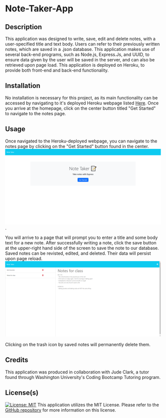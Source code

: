 # Note-Taker-App

## Description
This application was designed to write, save, edit and delete notes, with a user-specified title and text body. Users can refer to their previously written notes, which are saved in a .json database. This application makes use of several back-end programs, such as Node.js, Express.Js, and UUID, to ensure data given by the user will be saved in the server, and can also be retrieved upon page load. This application is deployed on Heroku, to provide both front-end and back-end functionality.

## Installation
No installation is necessary for this project, as its main functionality can be accessed by navigating to it's deployed Heroku webpage listed [Here](https://infinite-coast-35685-4c182fb8e923.herokuapp.com/). Once you arrive at the homepage, click on the center button titled "Get Started" to navigate to the notes page.

## Usage
Once navigated to the Heroku-deployed webpage, you can navigate to the notes page by clicking on the "Get Started" button found in the center.
![An image of a note-taking website with a button in the center. On the button is text reading "get started"](/assets/Note-Taker-Landing-Page.png).

You will arrive to a page that will prompt you to enter a title and some body text for a new note. After successfully writing a note, click the save button at the upper-right hand side of the screen to save the note to our database. Saved notes can be revisted, edited, and deleted. Their data will persist upon page reload.
![An image of a note-taking website, with two notes. Get Groceries, and Notes for Class. Both are saved in the sidebar.](/assets/Note-Taker-Saved-Notes.png)

Clicking on the trash icon by saved notes will permanently delete them.

## Credits
This application was produced in collaboration with Jude Clark, a tutor found through Washington University's Coding Bootcamp Tutoring program. 


## License(s)
[![License: MIT](https://img.shields.io/badge/License-MIT-yellow.svg)](https://opensource.org/licenses/MIT) 
This application utilizes the MIT License. Please refer to the [GitHub repository](https://github.com/andmell/Note-Taker-App) for more information on this license.